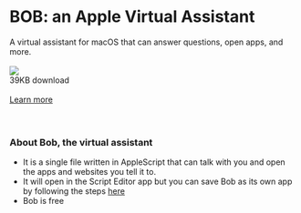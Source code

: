 # BOB: an Apple Virtual Assistant
A virtual assistant for macOS that can answer questions, open apps, and more.<br><br>
<a href="https://lb123658.github.io/Apple_Virtual_Assistant/app.scpt" download>
<img src="https://lb123658.github.io/Apple_Virtual_Assistant/download.png"/>
</a><br>
39KB download<br><br>
<a href="https://lb123658.github.io/Apple_Virtual_Assistant/#how">Learn more</a>
<br><br><br>
### About Bob, the virtual assistant
* It is a single file written in AppleScript that can talk with you and open the apps and websites you tell it to.
* It will open in the Script Editor app but you can save Bob as its own app by following the steps <a href="https://lb123658.github.io/Apple_Virtual_Assistant/#how">here</a>
* Bob is free
